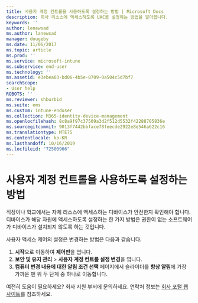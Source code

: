 ```yaml
---
title: 사용자 계정 컨트롤을 사용하도록 설정하는 방법 | Microsoft Docs
description: 회사 리소스에 액세스하도록 UAC를 설정하는 방법을 알아봅니다.
keywords: ''
author: lenewsad
ms.author: lanewsad
manager: dougeby
ms.date: 11/06/2017
ms.topic: article
ms.prod: ''
ms.service: microsoft-intune
ms.subservice: end-user
ms.technology: ''
ms.assetid: e3ebea03-bd06-4b5e-8709-0a504c5d7bf7
searchScope:
- User help
ROBOTS: ''
ms.reviewer: shburbid
ms.suite: ems
ms.custom: intune-enduser
ms.collection: M365-identity-device-management
ms.openlocfilehash: 8c8a9f97c37509a3d2f512d5532f42288705836e
ms.sourcegitcommit: 9013f7442bbface78feecde2922e8e546a622c16
ms.translationtype: MTE75
ms.contentlocale: ko-KR
ms.lasthandoff: 10/16/2019
ms.locfileid: "72500966"
---
```

# <a name="how-to-enable-user-access-control"></a>사용자 계정 컨트롤을 사용하도록 설정하는 방법

직장이나 학교에서는 자체 리소스에 액세스하는 디바이스가 안전한지 확인해야 합니다. 디바이스가 해당 자원에 액세스하도록 설정하는 한 가지 방법은 권한이 없는 소프트웨어가 디바이스가 설치되지 않도록 하는 것입니다.

사용자 액세스 제어의 설정은 변경하는 방법은 다음과 같습니다.

1. **시작**으로 이동하여 **제어판**을 엽니다.
2. **보안 및 유지 관리** > **사용자 계정 컨트롤 설정 변경**을 엽니다.
3. **컴퓨터 변경 내용에 대한 알림 조건 선택** 페이지에서 슬라이더를 **항상 알림**에 가장 가까운 맨 위 두 단계 중 하나로 이동합니다.

여전히 도움이 필요하세요? 회사 지원 부서에 문의하세요. 연락처 정보는 [회사 포털 웹 사이트](https://go.microsoft.com/fwlink/?linkid=2010980)를 참조하세요.
